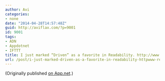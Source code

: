 ```yaml
---
author: Avi
categories:
- none
date: "2014-04-28T14:57:48Z"
guid: http://aviflax.com/?p=9001
id: 9001
tags:
- ADN
- Appdotnet
- IFTTT
title: I just marked “Driven” as a favorite in Readability. http://www.readability.com/articles/660eplxu
url: /post/i-just-marked-driven-as-a-favorite-in-readability-httpwww-readability-comarticles660eplxu-3/
---
```

(Originally published [on App.net](http://alpha.app.net/aviflax/post/29365632).)